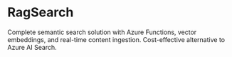 # RagSearch
Complete semantic search solution with Azure Functions, vector embeddings, and real-time content ingestion. Cost-effective alternative to Azure AI Search.
